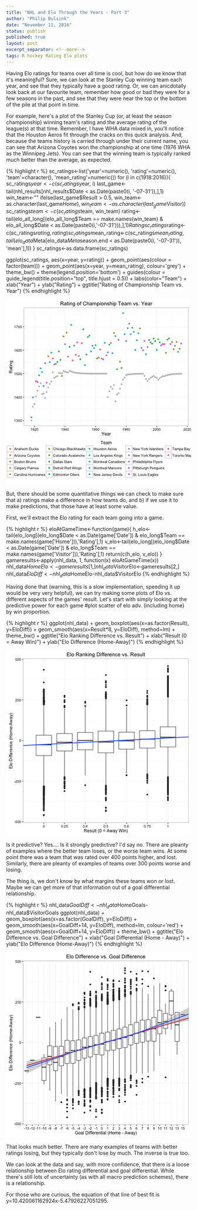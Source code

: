 ```yaml
---
title: "NHL and Elo Through the Years - Part 3"
author: "Philip Bulsink"
date: "November 11, 2016"
status: publish
published: true
layout: post
excerpt_separator: <!--more-->
tags: R hockey Rating Elo plots 
---
```

 

 
Having Elo ratings for teams over all time is cool, but how do we know that it's meaningful? Sure, we can look at the Stanley Cup winning team each year, and see that they typically have a good rating. Or, we can anicdotally look back at our favourite team, remember how good or bad they were for a few seasons in the past, and see that they were near the top or the bottom of the pile at that point in time.
 
<!--more-->
 
For example, here's a plot of the Stanley Cup (or, at least the season championship) winning team's rating and the average rating of the league(s) at that time. Remember, I have WHA data mixed in, you'll notice that the Houston Aeros fit through the cracks on this quick analysis. And, because the teams history is carried through under their current name, you can see that Arizona Coyotes won the championship at one time (1976 WHA as the Winnipeg Jets). You can see that the winning team is typically ranked much better than the average, as expected.

{% highlight r %}
sc_ratings<-list('year'=numeric(), 'rating'=numeric(), 'team'=character(), 'mean_rating'=numeric())
for (i in c(1918:2016)){
    sc_ratings$year<-c(sc_ratings$year, i)
    last_game<-tail(nhl_results[nhl_results$Date < as.Date(paste0(i, '-07-31')),],1)
    win_team<-""
    ifelse(last_game$Result > 0.5, win_team<-as.character(last_game$Home), win_team<-as.character(last_game$Visitor))
    sc_ratings$team <-c(sc_ratings$team, win_team)
    rating<-tail(elo_all_long[(elo_all_long$Team == make.names(win_team) & elo_all_long$Date < as.Date(paste0(i,'-07-31'))),],1)$Rating
    sc_ratings$rating<-c(sc_ratings$rating, rating)
    sc_ratings$mean_rating<-c(sc_ratings$mean_rating, tail(elo_data$Meta[elo_data$Meta$season.end < as.Date(paste0(i, '-07-31')), 'mean'],1))
}
sc_ratings<-as.data.frame(sc_ratings)
 
ggplot(sc_ratings, aes(x=year, y=rating)) + 
     geom_point(aes(colour = factor(team))) + 
     geom_point(aes(x=year, y=mean_rating), colour='grey') + 
     theme_bw() + theme(legend.position='bottom') + 
     guides(colour = guide_legend(title.position="top", title.hjust = 0.5)) + 
     labs(color="Team") + 
     xlab("Year") + 
     ylab("Rating") + 
     ggtitle("Rating of Championship Team vs. Year")
{% endhighlight %}

![plot of chunk stanley_cup_winner](/images/stanley_cup_winner-1.png)
 
But, there should be some quantitative things we can check to make sure that a) ratings make a difference in how teams do, and b) if we use it to make predictions, that those have at least some value. 
 
First, we'll extract the Elo rating for each team going into a game.
 

{% highlight r %}
eloAtGameTime<-function(game){
    h_elo<-tail(elo_long[(elo_long$Date < as.Date(game['Date']) & elo_long$Team == make.names(game['Home'])),'Rating'],1)
    v_elo<-tail(elo_long[(elo_long$Date < as.Date(game['Date']) & elo_long$Team == make.names(game['Visitor'])),'Rating'],1)
    return(c(h_elo, v_elo))
}
gameresults<-apply(nhl_data, 1, function(x) eloAtGameTime(x))
nhl_data$HomeElo<-gameresults[1,]
nhl_data$VisitorElo<-gameresults[2,]
nhl_data$EloDiff<-nhl_data$HomeElo-nhl_data$VisitorElo
{% endhighlight %}
 
Having done that (warning, this is a slow implementation, speeding it up would be very very helpful), we can try making some plots of Elo vs. different aspects of the games' result. Let's start with simply looking at the predictive power for each game
#plot scatter of elo adv. (including home) by win proportion.
 

{% highlight r %}
ggplot(nhl_data) + 
    geom_boxplot(aes(x=as.factor(Result), y=EloDiff)) + 
    geom_smooth(aes(x=Result*8, y=EloDiff), method=lm) +
    theme_bw() +
    ggtitle("Elo Ranking Difference vs. Result") +
    xlab("Result (0 = Away Win)") +
    ylab("Elo Difference (Home-Away)")
{% endhighlight %}

![plot of chunk elo_vs_results](/images/elo_vs_results-1.png)
 
Is it predictive? Yes.... Is it strongly predictive? I'd say no. There are pleanty of examples where the better team loses, or the worse team wins. At some point there was a team that was rated over 400 points higher, and lost. Similarly, there are pleanty of examples of teams over 300 points worse and losing. 
 
The thing is, we don't know by what margins these teams won or lost. Maybe we can get more of that information out of a goal differential relationship. 
 

{% highlight r %}
nhl_data$GoalDiff<-nhl_data$HomeGoals-nhl_data$VisitorGoals
ggplot(nhl_data) + 
    geom_boxplot(aes(x=as.factor(GoalDiff), y=EloDiff)) + 
    geom_smooth(aes(x=GoalDiff+14, y=EloDiff), method=lm, colour='red') +
    geom_smooth(aes(x=GoalDiff+14, y=EloDiff)) + 
    theme_bw() +
    ggtitle("Elo Difference vs. Goal Difference") +
    xlab("Goal Differential (Home - Away)") +
    ylab("Elo Difference (Home-Away)")
{% endhighlight %}

![plot of chunk elo_vs_goal_diff](/images/elo_vs_goal_diff-1.png)
 
That looks much better. There are many examples of teams with better ratings losing, but they typically don't lose by much. The inverse is true too. 
 
We can look at the data and say, with more confidence, that there is a loose relationship between Elo rating differential and goal differential. While there's still lots of uncertainty (as with all macro prediction schemes), there is a relationship.
 

 
For those who are curious, the equation of that line of best fit is y=10.420061162924x-5.47926227051295. 
